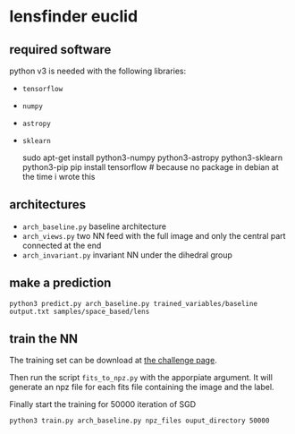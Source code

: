 # lensfinder euclid

## required software

python v3 is needed with the following libraries:
- `tensorflow`
- `numpy`
- `astropy`
- `sklearn`

    sudo apt-get install python3-numpy python3-astropy python3-sklearn python3-pip
    pip install tensorflow # because no package in debian at the time i wrote this

## architectures

- `arch_baseline.py` baseline architecture
- `arch_views.py` two NN feed with the full image and only the central part connected at the end
- `arch_invariant.py` invariant NN under the dihedral group

## make a prediction

    python3 predict.py arch_baseline.py trained_variables/baseline output.txt samples/space_based/lens
    
## train the NN

The training set can be download at [the challenge page](http://metcalf1.bo.astro.it/blf-portal/gg_challenge.html).

Then run the script `fits_to_npz.py` with the apporpiate argument.
It will generate an npz file for each fits file containing the image and the label.

Finally start the training for 50000 iteration of SGD

    python3 train.py arch_baseline.py npz_files ouput_directory 50000
